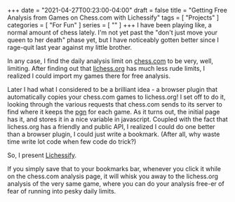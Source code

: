+++
date = "2021-04-27T00:23:00-04:00"
draft = false
title = "Getting Free Analysis from Games on Chess.com with Lichessify"
tags = [ "Projects" ]
categories = [ "For Fun" ]
series = [ "" ]
+++
I have been playing like, a normal amount of chess lately. I'm not yet past the "don't just move your queen to her death" phase yet,
but I have noticeably gotten better since I rage-quit last year against my little brother.

<!--more-->

In any case, I find the daily analysis limit on [chess.com](https://chess.com) to be very, well, limiting. After finding out that
[lichess.org](https://lichess.org) has much less rude limits, I realized I could import my games there for free analysis.

Later I had what I considered to be a brilliant idea - a browser plugin that automatically copies your chess.com games to lichess.org!
I set off to do it, looking through the various requests that chess.com sends to its server to find where it 
keeps the [pgn](https://en.wikipedia.org/wiki/Portable_Game_Notation) for each game. As it turns out, the initial page has it,
and stores it in a nice variable in javascript. Coupled with the fact that lichess.org has a friendly and public API, I realized I could
do one better than a browser plugin, I could just write a bookmark. (After all, why waste time write lot code when few code do trick?)

So, I present <a href='(javascript:(function(){var xhr = new XMLHttpRequest(); xhr.open("POST", "https://lichess.org/api/import", true); xhr.setRequestHeader("Content-Type", "application/x-www-form-urlencoded"); xhr.send(     "pgn="+encodeURIComponent(window.chesscom.analysis.pgn) ); xhr.onload = function() {    window.location=(JSON.parse(this.responseText).url); }}())'>Lichessify</a>.

If you simply save that to your bookmarks bar, whenever you click it while on the chess.com analysis page, it will whisk you away to the lichess.org analysis
of the very same game, where you can do your analysis free-er of fear of running into pesky daily limits.
